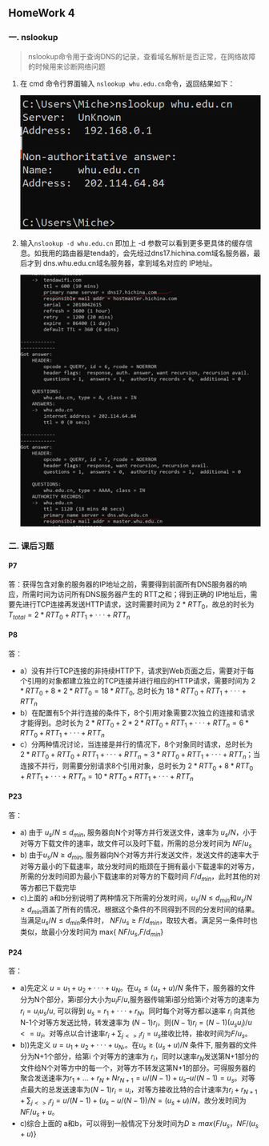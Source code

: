 ## HomeWork 4

### 一. nslookup 

> nslookup命令用于查询DNS的记录，查看域名解析是否正常，在网络故障的时候用来诊断网络问题

1. 在 cmd 命令行界面输入 `nslookup whu.edu.cn`命令，返回结果如下：

   ![nslookup_normal](assets/lookupWHU.png)

2. 输入`nslookup -d whu.edu.cn` 即加上 -d 参数可以看到更多更具体的缓存信息。如我用的路由器是tenda的，会先经过dns17.hichina.com域名服务器，最后才到 dns.whu.edu.cn域名服务器，拿到域名对应的 IP地址。

   ![nslookup_cache](assets/nslookup_cache.png)



### 二. 课后习题

#### P7

答：获得包含对象的服务器的IP地址之前，需要得到前面所有DNS服务器的响应，所需时间为访问所有DNS服务器产生的 RTT之和；得到正确的 IP地址后，需要先进行TCP连接再发送HTTP请求，这时需要时间为 2 * $RTT_{0}$，故总的时长为 $T_{total} = 2 * RTT_{0} + RTT_{1} + ··· +RTT_{n}$

#### P8

答：

- a）没有并行TCP连接的非持续HTTP下，请求到Web页面之后，需要对于每个引用的对象都建立独立的TCP连接并进行相应的HTTP请求，需要时间为 $2 * RTT_{0} + 8 * 2 * RTT_{0} = 18 * RTT_{0}$, 总时长为 $18 * RTT_{0} + RTT_{1} + ··· +RTT_{n}$
- b）在配置有5个并行连接的条件下，8个引用对象需要2次独立的连接和请求才能得到。总时长为 $2 * RTT_{0} + 2 * 2 * RTT_{0} + RTT_{1} + ··· +RTT_{n} = 6 * RTT_{0} + RTT_{1} + ··· +RTT_{n}$
- c）分两种情况讨论，当连接是并行的情况下，8个对象同时请求，总时长为 $2 * RTT_{0} + RTT_{0} + RTT_{1} + ··· +RTT_{n} = 3 * RTT_{0} + RTT_{1} + ··· +RTT_{n}$；当连接不并行，则需要分别请求8个引用对象，总时长为 $2 * RTT_{0} + 8*RTT_{0} + RTT_{1} + ··· +RTT_{n} = 10 * RTT_{0} + RTT_{1} + ··· +RTT_{n}$

#### P23

答：

- a) 由于 $u_{s}/N \leq d_{min}$, 服务器向N个对等方并行发送文件，速率为 $u_{s}/N$，小于对等方下载文件的速率，故文件可以及时下载，所需的总分发时间为 $NF/u_{s}$
- b) 由于$u_{s}/N \geq d_{min}$, 服务器向N个对等方并行发送文件，发送文件的速率大于对等方最小的下载速率，故分发时间的瓶颈在于拥有最小下载速率的对等方，所需的分发时间即为最小下载速率的对等方的下载时间 $F/d_{min}$，此时其他的对等方都已下载完毕
- c)上面的 a和b分别说明了两种情况下所需的分发时间，$u_{s}/N \leq d_{min}$和$u_{s}/N \geq d_{min}$涵盖了所有的情况，根据这个条件的不同得到不同的分发时间的结果。当满足$u_{s}/N \leq d_{min}$条件时， $NF/u_{s} \geq F/d_{min}$，取较大者。满足另一条件时也类似，故最小分发时间为 max{ $NF/u_{s}$,$F/d_{min}$}

#### P24

答：

- a)先定义 $u = u_{1} + u_{2}+ ···+u_{N}$。在$u_s\leq(u_s+u)/N$ 条件下，服务器的文件分为N个部分，第i部分大小为$u_{i}F/u$,服务器传输第i部分给第i个对等方的速率为$r_{i}=u_{i}u_{s}/u$, 可以得到 $u_{s} = r_{1}+···+r_{N}$。同时每个对等方都以速率 $r_{i}$ 向其他N-1个对等方发送比特，转发速率为 $(N - 1)r_{i}$，则$(N-1)r_i=(N-1)(u_su_i)/u<=u_i$。对等点以合计速率$r_{i}+\sum_{j<>i}{r_j}=u_s$接收比特，接收时间为$F/u_s$。
- b))先定义 $u = u_{1} + u_{2}+ ···+u_{N}$,。在$u_s\geq(u_s+u)/N$ 条件下, 服务器的文件分为N+1个部分，给第i 个对等方的速率为 $r_{i}$，同时以速率$r_{N}$发送第N+1部分的文件给N个对等方中的每一个，对等方不转发这第N+1的部分。可得服务器的聚合发送速率为$r_{1}+…+r_{N}+Nr_{N+1}=u/(N-1)+u_{s}–u/(N-1)=u_{s}$。对等点最大的总发送速率为$(N-1)r_i=u_i$，对等方接收比特的合计速率为$r_{i}+r_{N+1}+\sum_{j<>i}{r_{j}}=u/(N-1)+(u_s-u/(N-1))/N=(u_s+u)/N$，故分发时间为$NF/u_{s}+u$。
- c)综合上面的 a和b，可以得到一般情况下分发时间为$D\geq max\{F/u_s，NF/(u_s+u)\}$